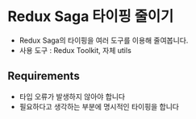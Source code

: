 # Redux Saga 타이핑 줄이기

- Redux Saga의 타이핑을 여러 도구를 이용해 줄여봅니다.
- 사용 도구 : Redux Toolkit, 자체 utils

## Requirements

- 타입 오류가 발생하지 않아야 합니다
- 필요하다고 생각하는 부분에 명시적인 타이핑을 합니다